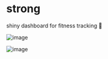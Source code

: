 # strong
shiny dashboard for fitness tracking :muscle:

![image](https://user-images.githubusercontent.com/23587234/191624600-9fc9a09a-7689-414c-b0ab-7a1045a55cf6.png)

![image](https://user-images.githubusercontent.com/23587234/191624639-1fe71eec-1ba8-4a5d-8e96-6e1d8920f844.png)

